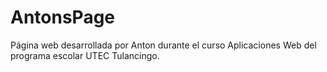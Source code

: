 # AntonsPage
Página web desarrollada por Anton durante el curso Aplicaciones Web del programa escolar UTEC Tulancingo.
